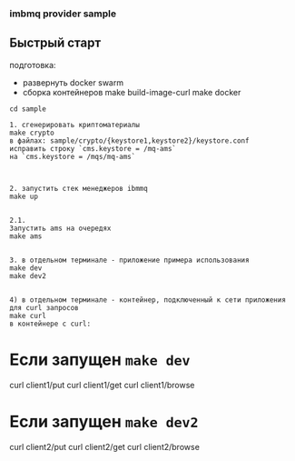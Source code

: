 ### imbmq provider sample

## Быстрый старт
подготовка: 

- развернуть docker swarm
- сборка контейнеров
make build-image-curl
make docker


```
cd sample

1. сгенерировать криптоматериалы
make crypto
в файлах: sample/crypto/{keystore1,keystore2}/keystore.conf
исправить строку `cms.keystore = /mq-ams` 
на `cms.keystore = /mqs/mq-ams`


  
2. запустить стек менеджеров ibmmq
make up
  
  
2.1. 
Запустить ams на очередях
make ams
  
  
3. в отдельном терминале - приложение примера использования
make dev
make dev2
  
  
4) в отдельном терминале - контейнер, подключенный к сети приложения для curl запросов
make curl
в контейнере с curl:
```
# Если запущен `make dev`

curl client1/put
curl client1/get
curl client1/browse


# Если запущен `make dev2`

curl client2/put
curl client2/get
curl client2/browse

```
